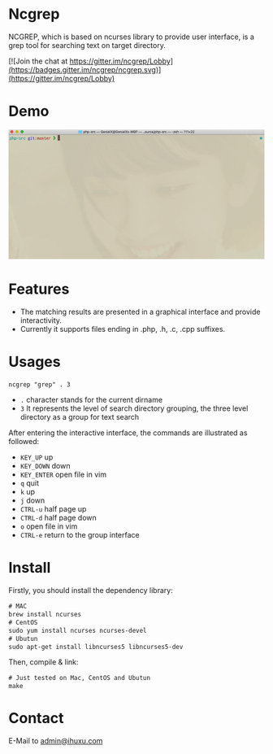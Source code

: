 # Ncgrep
NCGREP, which is based on ncurses library to provide user interface, is a grep tool for searching text on target directory.

[![Join the chat at https://gitter.im/ncgrep/Lobby](https://badges.gitter.im/ncgrep/ncgrep.svg)](https://gitter.im/ncgrep/Lobby)

# Demo
![ncgrep demo](https://github.com/GenialX/assets/blob/master/github.com/ncgrep/ncgrep_demo_5.gif)

# Features
 - The matching results are presented in a graphical interface and provide interactivity.
 - Currently it supports files ending in .php, .h, .c, .cpp suffixes.

# Usages

```shell
ncgrep "grep" . 3
```

 - `.` character stands for the current dirname
 - `3` It represents the level of search directory grouping, the three level directory as a group for text search

After entering the interactive interface, the commands are illustrated as followed:
 - `KEY_UP`    up
 - `KEY_DOWN`  down
 - `KEY_ENTER` open file in vim
 - `q`         quit
 - `k`         up
 - `j`         down
 - `CTRL-u`    half page up
 - `CTRL-d`    half page down
 - `o`         open file in vim
 - `CTRL-e`    return to the group interface

# Install

Firstly, you should install the dependency library:
```shell
# MAC
brew install ncurses
# CentOS
sudo yum install ncurses ncurses-devel
# Ubutun
sudo apt-get install libncurses5 libncurses5-dev
```

Then, compile & link:
```shell
# Just tested on Mac, CentOS and Ubutun
make
```

# Contact

E-Mail to admin@ihuxu.com

